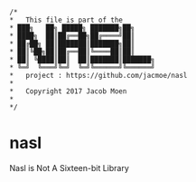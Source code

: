 
    /*
    *   This file is part of the
    * ███╗   ██╗ █████╗ ███████╗██╗     
    * ████╗  ██║██╔══██╗██╔════╝██║     
    * ██╔██╗ ██║███████║███████╗██║     
    * ██║╚██╗██║██╔══██║╚════██║██║     
    * ██║ ╚████║██║  ██║███████║███████╗
    * ╚═╝  ╚═══╝╚═╝  ╚═╝╚══════╝╚══════╝
    *   project : https://github.com/jacmoe/nasl
    *
    *   Copyright 2017 Jacob Moen
    *
    */

# nasl
Nasl is Not A Sixteen-bit Library
